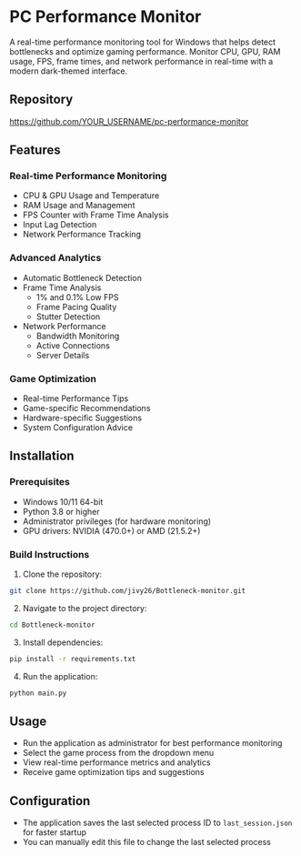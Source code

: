 # PC Performance Monitor

A real-time performance monitoring tool for Windows that helps detect bottlenecks and optimize gaming performance. Monitor CPU, GPU, RAM usage, FPS, frame times, and network performance in real-time with a modern dark-themed interface.

## Repository

https://github.com/YOUR_USERNAME/pc-performance-monitor

## Features

### Real-time Performance Monitoring
- CPU & GPU Usage and Temperature
- RAM Usage and Management
- FPS Counter with Frame Time Analysis
- Input Lag Detection
- Network Performance Tracking

### Advanced Analytics
- Automatic Bottleneck Detection
- Frame Time Analysis
  - 1% and 0.1% Low FPS
  - Frame Pacing Quality
  - Stutter Detection
- Network Performance
  - Bandwidth Monitoring
  - Active Connections
  - Server Details

### Game Optimization
- Real-time Performance Tips
- Game-specific Recommendations
- Hardware-specific Suggestions
- System Configuration Advice

## Installation

### Prerequisites
- Windows 10/11 64-bit
- Python 3.8 or higher
- Administrator privileges (for hardware monitoring)
- GPU drivers: NVIDIA (470.0+) or AMD (21.5.2+)

### Build Instructions
1. Clone the repository:
```bash
git clone https://github.com/jivy26/Bottleneck-monitor.git
```
2. Navigate to the project directory:
```bash
cd Bottleneck-monitor
```
3. Install dependencies:
```bash
pip install -r requirements.txt
```
4. Run the application:
```bash
python main.py
```

## Usage
- Run the application as administrator for best performance monitoring
- Select the game process from the dropdown menu
- View real-time performance metrics and analytics
- Receive game optimization tips and suggestions

## Configuration
- The application saves the last selected process ID to `last_session.json` for faster startup
- You can manually edit this file to change the last selected process
